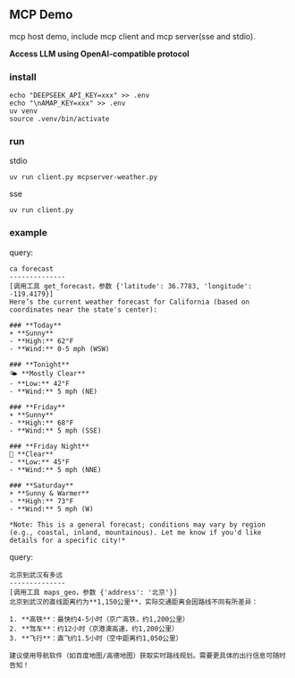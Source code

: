 ## MCP Demo
mcp host demo, include mcp client and mcp server(sse and stdio). 

**Access LLM using OpenAI-compatible protocol**

### install
```
echo "DEEPSEEK_API_KEY=xxx" >> .env
echo "\nAMAP_KEY=xxx" >> .env
uv venv
source .venv/bin/activate
```

### run 
stdio
```
uv run client.py mcpserver-weather.py
```

sse
```
uv run client.py
```

### example
query:
```
ca forecast
--------------
[调用工具 get_forecast，参数 {'latitude': 36.7783, 'longitude': -119.4179}]
Here’s the current weather forecast for California (based on coordinates near the state's center):

### **Today**  
☀️ **Sunny**  
- **High:** 62°F  
- **Wind:** 0-5 mph (WSW)  

### **Tonight**  
🌤️ **Mostly Clear**  
- **Low:** 42°F  
- **Wind:** 5 mph (NE)  

### **Friday**  
☀️ **Sunny**  
- **High:** 68°F  
- **Wind:** 5 mph (SSE)  

### **Friday Night**  
🌙 **Clear**  
- **Low:** 45°F  
- **Wind:** 5 mph (NNE)  

### **Saturday**  
☀️ **Sunny & Warmer**  
- **High:** 73°F  
- **Wind:** 5 mph (W)  

*Note: This is a general forecast; conditions may vary by region (e.g., coastal, inland, mountainous). Let me know if you'd like details for a specific city!*
```


query:
```
北京到武汉有多远
--------------
[调用工具 maps_geo，参数 {'address': '北京'}]
北京到武汉的直线距离约为**1,150公里**，实际交通距离会因路线不同有所差异：

1. **高铁**：最快约4-5小时（京广高铁，约1,200公里）
2. **驾车**：约12小时（京港澳高速，约1,200公里）
3. **飞行**：直飞约1.5小时（空中距离约1,050公里）

建议使用导航软件（如百度地图/高德地图）获取实时路线规划。需要更具体的出行信息可随时告知！

```
